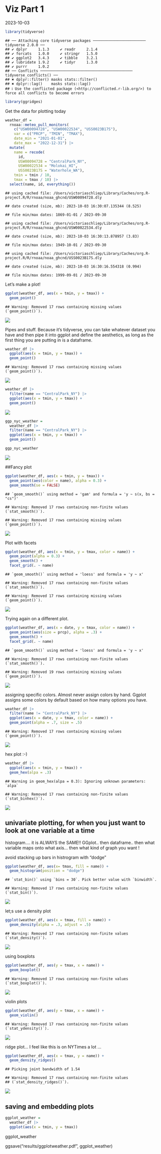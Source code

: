 Viz Part 1
================
2023-10-03

``` r
library(tidyverse)
```

    ## ── Attaching core tidyverse packages ──────────────────────── tidyverse 2.0.0 ──
    ## ✔ dplyr     1.1.3     ✔ readr     2.1.4
    ## ✔ forcats   1.0.0     ✔ stringr   1.5.0
    ## ✔ ggplot2   3.4.3     ✔ tibble    3.2.1
    ## ✔ lubridate 1.9.2     ✔ tidyr     1.3.0
    ## ✔ purrr     1.0.2     
    ## ── Conflicts ────────────────────────────────────────── tidyverse_conflicts() ──
    ## ✖ dplyr::filter() masks stats::filter()
    ## ✖ dplyr::lag()    masks stats::lag()
    ## ℹ Use the conflicted package (<http://conflicted.r-lib.org/>) to force all conflicts to become errors

``` r
library(ggridges)
```

Get the data for plotting today

``` r
weather_df = 
  rnoaa::meteo_pull_monitors(
    c("USW00094728", "USW00022534", "USS0023B17S"),
    var = c("PRCP", "TMIN", "TMAX"), 
    date_min = "2021-01-01",
    date_max = "2022-12-31") |>
  mutate(
    name = recode(
      id, 
      USW00094728 = "CentralPark_NY", 
      USW00022534 = "Molokai_HI",
      USS0023B17S = "Waterhole_WA"),
    tmin = tmin / 10,
    tmax = tmax / 10) |>
  select(name, id, everything())
```

    ## using cached file: /Users/victoriaschliep/Library/Caches/org.R-project.R/R/rnoaa/noaa_ghcnd/USW00094728.dly

    ## date created (size, mb): 2023-10-03 16:30:07.135344 (8.525)

    ## file min/max dates: 1869-01-01 / 2023-09-30

    ## using cached file: /Users/victoriaschliep/Library/Caches/org.R-project.R/R/rnoaa/noaa_ghcnd/USW00022534.dly

    ## date created (size, mb): 2023-10-03 16:30:13.878957 (3.83)

    ## file min/max dates: 1949-10-01 / 2023-09-30

    ## using cached file: /Users/victoriaschliep/Library/Caches/org.R-project.R/R/rnoaa/noaa_ghcnd/USS0023B17S.dly

    ## date created (size, mb): 2023-10-03 16:30:16.554318 (0.994)

    ## file min/max dates: 1999-09-01 / 2023-09-30

Let’s make a plot!

``` r
ggplot(weather_df, aes(x = tmin, y = tmax)) +
  geom_point()
```

    ## Warning: Removed 17 rows containing missing values (`geom_point()`).

![](viz_part_1_files/figure-gfm/unnamed-chunk-3-1.png)<!-- -->

Pipes and stuff. Because it’s tidyverse, you can take whatever dataset
you have and then pipe it into ggplot and define the aesthetics, as long
as the first thing you are putting in is a dataframe.

``` r
weather_df |> 
  ggplot(aes(x = tmin, y = tmax)) +
  geom_point()
```

    ## Warning: Removed 17 rows containing missing values (`geom_point()`).

![](viz_part_1_files/figure-gfm/unnamed-chunk-4-1.png)<!-- -->

``` r
weather_df |> 
  filter(name == "CentralPark_NY") |> 
  ggplot(aes(x = tmin, y = tmax)) +
  geom_point()
```

![](viz_part_1_files/figure-gfm/unnamed-chunk-5-1.png)<!-- -->

``` r
ggp_nyc_weather = 
  weather_df |> 
  filter(name == "CentralPark_NY") |> 
  ggplot(aes(x = tmin, y = tmax)) +
  geom_point()

ggp_nyc_weather
```

![](viz_part_1_files/figure-gfm/unnamed-chunk-5-2.png)<!-- -->

\##Fancy plot

``` r
ggplot(weather_df, aes(x = tmin, y = tmax)) +
  geom_point(aes(color = name), alpha = 0.3) +
  geom_smooth(se = FALSE)
```

    ## `geom_smooth()` using method = 'gam' and formula = 'y ~ s(x, bs = "cs")'

    ## Warning: Removed 17 rows containing non-finite values (`stat_smooth()`).

    ## Warning: Removed 17 rows containing missing values (`geom_point()`).

![](viz_part_1_files/figure-gfm/unnamed-chunk-6-1.png)<!-- -->

Plot with facets

``` r
ggplot(weather_df, aes(x = tmin, y = tmax, color = name)) +
  geom_point(alpha = 0.3) +
  geom_smooth() +
  facet_grid(. ~ name)
```

    ## `geom_smooth()` using method = 'loess' and formula = 'y ~ x'

    ## Warning: Removed 17 rows containing non-finite values (`stat_smooth()`).

    ## Warning: Removed 17 rows containing missing values (`geom_point()`).

![](viz_part_1_files/figure-gfm/unnamed-chunk-7-1.png)<!-- -->

Trying again on a different plot.

``` r
ggplot(weather_df, aes(x = date, y = tmax, color = name)) +
  geom_point(aes(size = prcp), alpha = .3) + 
  geom_smooth() +
  facet_grid(. ~ name)
```

    ## `geom_smooth()` using method = 'loess' and formula = 'y ~ x'

    ## Warning: Removed 17 rows containing non-finite values (`stat_smooth()`).

    ## Warning: Removed 19 rows containing missing values (`geom_point()`).

![](viz_part_1_files/figure-gfm/unnamed-chunk-8-1.png)<!-- -->

assigning specific colors. Almost never assign colors by hand. Ggplot
assigns some colors by default based on how many options you have.

``` r
weather_df |> 
  filter(name != "CentralPark_NY") |> 
  ggplot(aes(x = date, y = tmax, color = name)) +
  geom_point(alpha = .7, size = .5)
```

    ## Warning: Removed 17 rows containing missing values (`geom_point()`).

![](viz_part_1_files/figure-gfm/unnamed-chunk-9-1.png)<!-- -->

hex plot :-)

``` r
weather_df |> 
  ggplot(aes(x = tmin, y = tmax)) +
  geom_hex(alpa = .3)
```

    ## Warning in geom_hex(alpa = 0.3): Ignoring unknown parameters: `alpa`

    ## Warning: Removed 17 rows containing non-finite values (`stat_binhex()`).

![](viz_part_1_files/figure-gfm/unnamed-chunk-10-1.png)<!-- -->

## univariate plotting, for when you just want to look at one variable at a time

histogram…. it is ALWAYS the SAME!! GGplot.. then dataframe.. then what
variable maps onto what axis… then what kind of graph you want !

avoid stacking up bars in histrogram with “dodge”

``` r
ggplot(weather_df, aes(x= tmax, fill = name)) +
  geom_histogram(position = "dodge")
```

    ## `stat_bin()` using `bins = 30`. Pick better value with `binwidth`.

    ## Warning: Removed 17 rows containing non-finite values (`stat_bin()`).

![](viz_part_1_files/figure-gfm/unnamed-chunk-11-1.png)<!-- -->

let;s use a density plot

``` r
ggplot(weather_df, aes(x = tmax, fill = name)) +
  geom_density(alpha = .3, adjust = .5)
```

    ## Warning: Removed 17 rows containing non-finite values (`stat_density()`).

![](viz_part_1_files/figure-gfm/unnamed-chunk-12-1.png)<!-- -->

using boxplots

``` r
ggplot(weather_df, aes(y = tmax, x = name)) +
  geom_boxplot()
```

    ## Warning: Removed 17 rows containing non-finite values (`stat_boxplot()`).

![](viz_part_1_files/figure-gfm/unnamed-chunk-13-1.png)<!-- -->

violin plots

``` r
ggplot(weather_df, aes(y = tmax, x = name)) +
  geom_violin()
```

    ## Warning: Removed 17 rows containing non-finite values (`stat_ydensity()`).

![](viz_part_1_files/figure-gfm/unnamed-chunk-14-1.png)<!-- -->

ridge plot… I feel like this is on NYTimes a lot …

``` r
ggplot(weather_df, aes(x = tmax, y = name)) +
  geom_density_ridges()
```

    ## Picking joint bandwidth of 1.54

    ## Warning: Removed 17 rows containing non-finite values
    ## (`stat_density_ridges()`).

![](viz_part_1_files/figure-gfm/unnamed-chunk-15-1.png)<!-- -->

## saving and embedding plots

``` r
ggplot_weather = 
  weather_df |> 
  ggplot(aes(x = tmin, y = tmax))
```

ggplot_weather

ggsave(“results/ggplotweather.pdf”, ggplot_weather)
